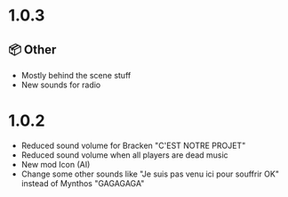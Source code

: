 # 1.0.3

## 📦 Other

- Mostly behind the scene stuff
- New sounds for radio



# 1.0.2

- Reduced sound volume for Bracken "C'EST NOTRE PROJET"
- Reduced sound volume when all players are dead music
- New mod Icon (AI)
- Change some other sounds like "Je suis pas venu ici pour souffrir OK" instead of Mynthos "GAGAGAGA"